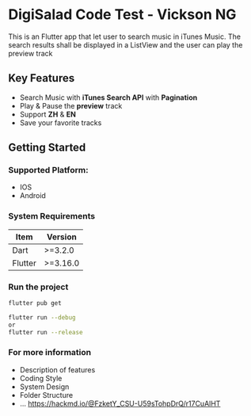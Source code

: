 # DigiSalad Code Test - Vickson NG

This is an Flutter app that let user to search music in iTunes Music. The search results shall be displayed in a ListView and the user can play the preview track

## Key Features

- Search Music with **iTunes Search API** with **Pagination**
- Play & Pause the **preview** track
- Support **ZH** & **EN**
- Save your favorite tracks

## Getting Started

### Supported Platform:

- IOS
- Android

### System Requirements

| Item    | Version  |
| ------- | -------- |
| Dart    | >=3.2.0  |
| Flutter | >=3.16.0 |

### Run the project

```bash
flutter pub get

flutter run --debug
or
flutter run --release
```

### For more information

- Description of features
- Coding Style
- System Design
- Folder Structure
- ...
  https://hackmd.io/@FzketY_CSU-U59sTohpDrQ/r17CuAlHT
